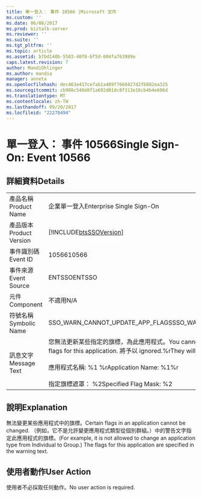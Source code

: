 ```yaml
---
title: 單一登入： 事件 10566 |Microsoft 文件
ms.custom: ''
ms.date: 06/08/2017
ms.prod: biztalk-server
ms.reviewer: ''
ms.suite: ''
ms.tgt_pltfrm: ''
ms.topic: article
ms.assetid: b7bd140b-5503-40f8-bf5d-604fa763989e
caps.latest.revision: 7
author: MandiOhlinger
ms.author: mandia
manager: anneta
ms.openlocfilehash: dec463e417ce7ab1a409f7660427d2f6882ea325
ms.sourcegitcommit: cb908c540d8f1a692d01dc8f313e16cb4b4e696d
ms.translationtype: MT
ms.contentlocale: zh-TW
ms.lasthandoff: 09/20/2017
ms.locfileid: "22270494"
---
```

# <a name="single-sign-on-event-10566"></a><span data-ttu-id="eb1c3-102">單一登入： 事件 10566</span><span class="sxs-lookup"><span data-stu-id="eb1c3-102">Single Sign-On: Event 10566</span></span>
## <a name="details"></a><span data-ttu-id="eb1c3-103">詳細資料</span><span class="sxs-lookup"><span data-stu-id="eb1c3-103">Details</span></span>  
  
|||  
|-|-|  
|<span data-ttu-id="eb1c3-104">產品名稱</span><span class="sxs-lookup"><span data-stu-id="eb1c3-104">Product Name</span></span>|<span data-ttu-id="eb1c3-105">企業單一登入</span><span class="sxs-lookup"><span data-stu-id="eb1c3-105">Enterprise Single Sign-On</span></span>|  
|<span data-ttu-id="eb1c3-106">產品版本</span><span class="sxs-lookup"><span data-stu-id="eb1c3-106">Product Version</span></span>|[!INCLUDE[btsSSOVersion](../includes/btsssoversion-md.md)]|  
|<span data-ttu-id="eb1c3-107">事件識別碼</span><span class="sxs-lookup"><span data-stu-id="eb1c3-107">Event ID</span></span>|<span data-ttu-id="eb1c3-108">10566</span><span class="sxs-lookup"><span data-stu-id="eb1c3-108">10566</span></span>|  
|<span data-ttu-id="eb1c3-109">事件來源</span><span class="sxs-lookup"><span data-stu-id="eb1c3-109">Event Source</span></span>|<span data-ttu-id="eb1c3-110">ENTSSO</span><span class="sxs-lookup"><span data-stu-id="eb1c3-110">ENTSSO</span></span>|  
|<span data-ttu-id="eb1c3-111">元件</span><span class="sxs-lookup"><span data-stu-id="eb1c3-111">Component</span></span>|<span data-ttu-id="eb1c3-112">不適用</span><span class="sxs-lookup"><span data-stu-id="eb1c3-112">N/A</span></span>|  
|<span data-ttu-id="eb1c3-113">符號名稱</span><span class="sxs-lookup"><span data-stu-id="eb1c3-113">Symbolic Name</span></span>|<span data-ttu-id="eb1c3-114">SSO_WARN_CANNOT_UPDATE_APP_FLAGS</span><span class="sxs-lookup"><span data-stu-id="eb1c3-114">SSO_WARN_CANNOT_UPDATE_APP_FLAGS</span></span>|  
|<span data-ttu-id="eb1c3-115">訊息文字</span><span class="sxs-lookup"><span data-stu-id="eb1c3-115">Message Text</span></span>|<span data-ttu-id="eb1c3-116">您無法更新某些指定的旗標，為此應用程式。</span><span class="sxs-lookup"><span data-stu-id="eb1c3-116">You cannot update some of the specified flags for this application.</span></span> <span data-ttu-id="eb1c3-117">將予以 ignored.%r</span><span class="sxs-lookup"><span data-stu-id="eb1c3-117">They will be ignored.%r</span></span><br /><br /> <span data-ttu-id="eb1c3-118">應用程式名稱: %1 %r</span><span class="sxs-lookup"><span data-stu-id="eb1c3-118">Application Name: %1%r</span></span><br /><br /> <span data-ttu-id="eb1c3-119">指定旗標遮罩： %2</span><span class="sxs-lookup"><span data-stu-id="eb1c3-119">Specified Flag Mask: %2</span></span>|  
  
## <a name="explanation"></a><span data-ttu-id="eb1c3-120">說明</span><span class="sxs-lookup"><span data-stu-id="eb1c3-120">Explanation</span></span>  
 <span data-ttu-id="eb1c3-121">無法變更某些應用程式中的旗標。</span><span class="sxs-lookup"><span data-stu-id="eb1c3-121">Certain flags in an application cannot be changed.</span></span> <span data-ttu-id="eb1c3-122">（例如，它不是允許變更應用程式類型從個別群組。）中的警告文字指定此應用程式的旗標。</span><span class="sxs-lookup"><span data-stu-id="eb1c3-122">(For example, it is not allowed to change an application type from Individual to Group.) The flags for this application are specified in the warning text.</span></span>  
  
## <a name="user-action"></a><span data-ttu-id="eb1c3-123">使用者動作</span><span class="sxs-lookup"><span data-stu-id="eb1c3-123">User Action</span></span>  
 <span data-ttu-id="eb1c3-124">使用者不必採取任何動作。</span><span class="sxs-lookup"><span data-stu-id="eb1c3-124">No user action is required.</span></span>